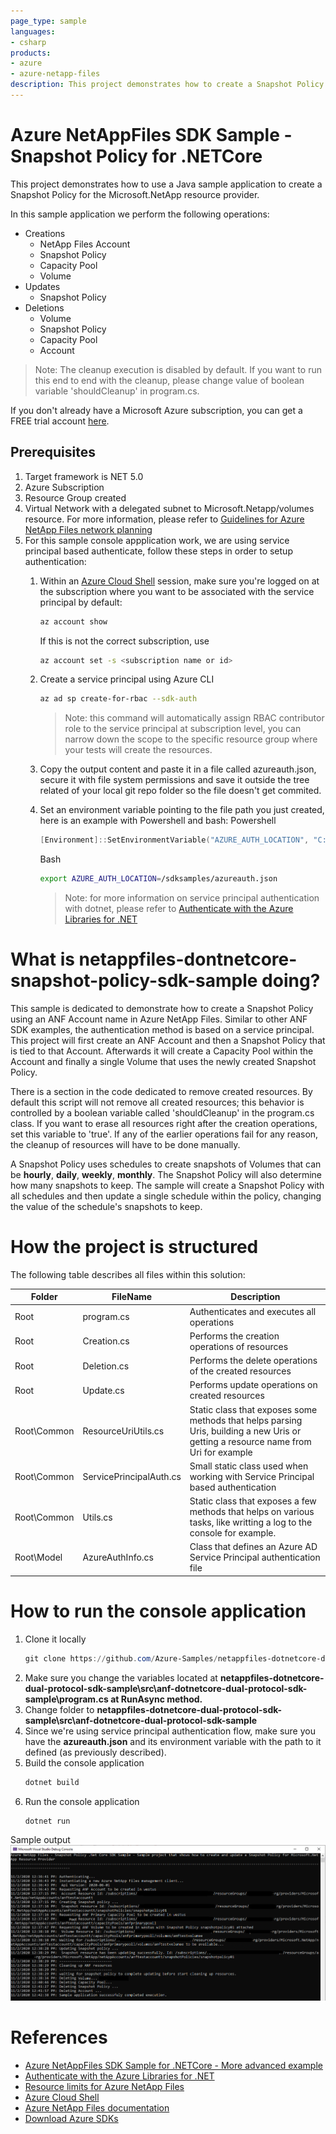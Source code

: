 ```yaml
---
page_type: sample
languages:
- csharp
products:
- azure
- azure-netapp-files
description: This project demonstrates how to create a Snapshot Policy for Microsoft.NetApp resource provider using .NETCore SDK.
---
```


# Azure NetAppFiles SDK Sample - Snapshot Policy for .NETCore 

This project demonstrates how to use a Java sample application to create a Snapshot Policy for the Microsoft.NetApp
resource provider. 

In this sample application we perform the following operations:

* Creations
    * NetApp Files Account
    * Snapshot Policy
    * Capacity Pool
    * Volume
* Updates
    * Snapshot Policy
* Deletions
    * Volume
    * Snapshot Policy
    * Capacity Pool
    * Account 

>Note: The cleanup execution is disabled by default. If you want to run this end to end with the cleanup, please
>change value of boolean variable 'shouldCleanup' in program.cs.

If you don't already have a Microsoft Azure subscription, you can get a FREE trial account [here](http://go.microsoft.com/fwlink/?LinkId=330212).  

## Prerequisites

1. Target framework is NET 5.0 
1. Azure Subscription
1. Resource Group created
1. Virtual Network with a delegated subnet to Microsoft.Netapp/volumes resource. For more information, please refer to [Guidelines for Azure NetApp Files network planning](https://docs.microsoft.com/en-us/azure/azure-netapp-files/azure-netapp-files-network-topologies)
1. For this sample console appplication work, we are using service principal based  authenticate, follow these steps in order to setup authentication:
    1. Within an [Azure Cloud Shell](https://docs.microsoft.com/en-us/azure/cloud-shell/quickstart) session, make sure you're logged on at the subscription where you want to be associated with the service principal by default:
        ```bash
        az account show
        ```
        If this is not the correct subscription, use             
          ```bash
         az account set -s <subscription name or id>  
         ```
    1. Create a service principal using Azure CLI
        ```bash
        az ad sp create-for-rbac --sdk-auth
        ``` 

        >Note: this command will automatically assign RBAC contributor role to the service principal at subscription level, you can narrow down the scope to the specific resource group where your tests will create the resources. 

    1. Copy the output content and paste it in a file called azureauth.json, secure it with file system permissions and save it outside the tree related of your 	local git repo folder so the file doesn't get commited. 
    1. Set an environment variable pointing to the file path you just created, here is an example with Powershell and bash:
        Powershell 
        ```powershell
       [Environment]::SetEnvironmentVariable("AZURE_AUTH_LOCATION", "C:\sdksample\azureauth.json", "User")
       ```
        Bash
        ```bash
        export AZURE_AUTH_LOCATION=/sdksamples/azureauth.json
        ``` 

        >Note: for more information on service principal authentication with dotnet, please refer to [Authenticate with the Azure Libraries for .NET](https://docs.microsoft.com/en-us/dotnet/azure/dotnet-sdk-azure-authenticate?view=azure-dotnet)

# What is netappfiles-dontnetcore-snapshot-policy-sdk-sample doing? 

This sample is dedicated to demonstrate how to create a Snapshot Policy using an ANF Account name in Azure NetApp Files.
Similar to other ANF SDK examples, the authentication method is based on a service principal. This project will first create an
ANF Account and then a Snapshot Policy that is tied to that Account. Afterwards it will create a Capacity Pool within the
Account and finally a single Volume that uses the newly created Snapshot Policy.

There is a section in the code dedicated to remove created resources. By default this script will not remove all created resources;
this behavior is controlled by a boolean variable called 'shouldCleanup' in the program.cs class. If you want to erase all resources right after the
creation operations, set this variable to 'true'.
If any of the earlier operations fail for any reason, the cleanup of resources will have to be done manually.

A Snapshot Policy uses schedules to create snapshots of Volumes that can be **hourly**, **daily**, **weekly**, **monthly**.
The Snapshot Policy will also determine how many snapshots to keep.
The sample will create a Snapshot Policy with all schedules and then update a single schedule within the policy, changing
the value of the schedule's snapshots to keep. 

# How the project is structured

The following table describes all files within this solution:

| Folder      | FileName                | Description                                                                                                                         |
|-------------|-------------------------|-------------------------------------------------------------------------------------------------------------------------------------|
| Root        | program.cs              | Authenticates and executes all operations                                                                                           |
| Root		  | Creation.cs				| Performs the creation operations of resources																						  |
| Root 		  | Deletion.cs 			| Performs the delete operations of the created resources																			  |
| Root		  | Update.cs				| Performs update operations on created resources																					  |
| Root\Common | ResourceUriUtils.cs     | Static class that exposes some methods that helps parsing Uris, building a new Uris or getting a resource name from Uri for example |
| Root\Common | ServicePrincipalAuth.cs | Small static class used when working with Service Principal based authentication                                                    |
| Root\Common | Utils.cs                | Static class that exposes a few methods that helps on various tasks, like writting a log to the console for example.                |
| Root\Model  | AzureAuthInfo.cs        | Class that defines an Azure AD Service Principal authentication file                                                                |

# How to run the console application

1. Clone it locally
    ```powershell
    git clone https://github.com/Azure-Samples/netappfiles-dotnetcore-dual-protocol-sdk-sample.git
    ```
1. Make sure you change the variables located at **netappfiles-dotnetcore-dual-protocol-sdk-sample\src\anf-dotnetcore-dual-protocol-sdk-sample\program.cs at RunAsync method.**
1. Change folder to **netappfiles-dotnetcore-dual-protocol-sdk-sample\src\anf-dotnetcore-dual-protocol-sdk-sample**
1. Since we're using service principal authentication flow, make sure you have the **azureauth.json** and its environment variable with the path to it defined (as previously described).
1. Build the console application
    ```powershell
    dotnet build
    ```
1. Run the console application
    ```powershell
    dotnet run
    ```

Sample output
![e2e execution](./media/e2e-execution.PNG)

# References

* [Azure NetAppFiles SDK Sample for .NETCore - More advanced example](https://docs.microsoft.com/en-us/samples/azure-samples/netappfiles-dotnetcore-sdk-sample/azure-netappfiles-sdk-sample-for-netcore/)
* [Authenticate with the Azure Libraries for .NET](https://docs.microsoft.com/en-us/dotnet/azure/dotnet-sdk-azure-authenticate?view=azure-dotnet)
* [Resource limits for Azure NetApp Files](https://docs.microsoft.com/en-us/azure/azure-netapp-files/azure-netapp-files-resource-limits)
* [Azure Cloud Shell](https://docs.microsoft.com/en-us/azure/cloud-shell/quickstart)
* [Azure NetApp Files documentation](https://docs.microsoft.com/en-us/azure/azure-netapp-files/)
* [Download Azure SDKs](https://azure.microsoft.com/downloads/)
 

